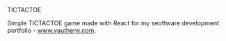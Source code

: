 TICTACTOE

Simple TICTACTOE game made with React for my seoftware development portfolio - www.vautheny.com.
